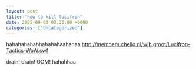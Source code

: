 ```yaml
---
layout: post
title: "how to kill lucifron"
date: 2005-09-03 02:33:00 +0000
categories: ["Uncategorized"]
---
```


hahahahahahhahahahaahahaa
http://members.chello.nl/wjh.groot/Lucifron-Tactics-WoW.swf

drain! drain! OOM! hahahhaa